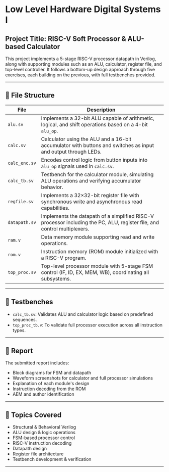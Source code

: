 # Low Level Hardware Digital Systems I

## Project Title: RISC-V Soft Processor & ALU-based Calculator

This project implements a 5-stage RISC-V processor datapath in Verilog, along with supporting modules such as an ALU, calculator, register file, and top-level controller. It follows a bottom-up design approach through five exercises, each building on the previous, with full testbenches provided.

---

## 📁 File Structure

| File | Description |
|------|-------------|
| `alu.sv` | Implements a 32-bit ALU capable of arithmetic, logical, and shift operations based on a 4-bit `alu_op`. |
| `calc.sv` | Calculator using the ALU and a 16-bit accumulator with buttons and switches as input and output through LEDs. |
| `calc_enc.sv` | Encodes control logic from button inputs into `alu_op` signals used in `calc.sv`. |
| `calc_tb.sv` | Testbench for the calculator module, simulating ALU operations and verifying accumulator behavior. |
| `regfile.sv` | Implements a 32×32-bit register file with synchronous write and asynchronous read capabilities. |
| `datapath.sv` | Implements the datapath of a simplified RISC-V processor including the PC, ALU, register file, and control multiplexers. |
| `ram.v` | Data memory module supporting read and write operations. |
| `rom.v` | Instruction memory (ROM) module initialized with a RISC-V program. |
| `top_proc.sv` | Top-level processor module with 5-stage FSM control (IF, ID, EX, MEM, WB), coordinating all subsystems. |

---

## 🧪 Testbenches

- `calc_tb.sv`: Validates ALU and calculator logic based on predefined sequences.
- `top_proc_tb.v`: To validate full processor execution across all instruction types.

---

## 📄 Report

The submitted report includes:
- Block diagrams for FSM and datapath
- Waveform screenshots for calculator and full processor simulations
- Explanation of each module's design
- Instruction decoding from the ROM
- AEM and author identification

---

## 🧠 Topics Covered

- Structural & Behavioral Verilog
- ALU design & logic operations
- FSM-based processor control
- RISC-V instruction decoding
- Datapath design
- Register file architecture
- Testbench development & verification

---
